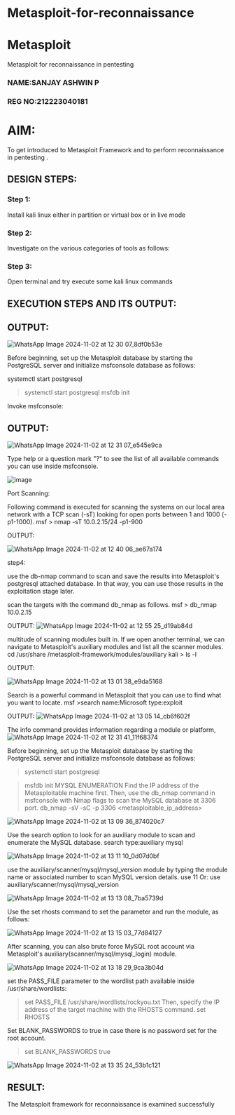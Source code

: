 # Metasploit-for-reconnaissance
# Metasploit
Metasploit for reconnaissance in pentesting
### NAME:SANJAY ASHWIN P
### REG NO:212223040181
# AIM:

To get introduced to Metasploit Framework and to  perform reconnaissance  in pentesting .

## DESIGN STEPS:

### Step 1:

Install kali linux either in partition or virtual box or in live mode

### Step 2:

Investigate on the various categories of tools as follows:

### Step 3:

Open terminal and try execute some kali linux commands

## EXECUTION STEPS AND ITS OUTPUT:


## OUTPUT:
![WhatsApp Image 2024-11-02 at 12 30 07_8df0b53e](https://github.com/user-attachments/assets/79d43e11-fb91-46b4-9797-e871814240ef)

Before beginning, set up the Metasploit database by starting the PostgreSQL server and initialize msfconsole database as follows:

systemctl start postgresql
>systemctl start postgresql
>msfdb init


Invoke msfconsole:



## OUTPUT:

![WhatsApp Image 2024-11-02 at 12 31 07_e545e9ca](https://github.com/user-attachments/assets/b62a3267-f4d6-4e4b-9431-08861e5b9186)


Type help or a question mark "?" to see the list of all available commands you can use inside msfconsole.

![image](https://github.com/user-attachments/assets/9b74f2a5-8275-4e53-944d-2dcfe0f4d196)


Port Scanning: 

Following command is executed for scanning the systems on our local area network with a TCP scan (-sT) looking for open ports between 1 and 1000 (-p1-1000). 
msf > nmap -sT 10.0.2.15/24 -p1-900


OUTPUT:

![WhatsApp Image 2024-11-02 at 12 40 06_ae67a174](https://github.com/user-attachments/assets/104a3f4f-723b-4db9-a9d7-aa02532d7c74)

step4:

use the db-nmap command to scan and save the results into Metasploit's postgresql attached database. In that way, you can use those results in the exploitation stage later.

scan the targets with the command db_nmap as follows. 
msf > db_nmap 10.0.2.15

OUTPUT:
![WhatsApp Image 2024-11-02 at 12 55 25_d19ab84d](https://github.com/user-attachments/assets/192f38bb-9718-4b8d-87e7-6ee9323e4ef2)

multitude of scanning modules built in. If we open another terminal, we can navigate to Metasploit's auxiliary modules and list all the scanner modules.
cd /usr/share /metasploit-framework/modules/auxiliary 
kali > ls -l

OUTPUT:

![WhatsApp Image 2024-11-02 at 13 01 38_e9da5168](https://github.com/user-attachments/assets/fa55feb7-05ac-4717-aab3-646df48433e5)

Search is a powerful command in Metasploit that you can use to find what you want to locate. 
msf >search name:Microsoft type:exploit

OUTPUT:
![WhatsApp Image 2024-11-02 at 13 05 14_cb6f602f](https://github.com/user-attachments/assets/510cce24-ce6f-4b9b-9eb7-a396a9c33074)

The info command provides information regarding a module or platform,
![WhatsApp Image 2024-11-02 at 12 31 41_11f68374](https://github.com/user-attachments/assets/bf3311c2-71a4-42f9-a277-08dcfd99bc23)


Before beginning, set up the Metasploit database by starting the PostgreSQL server and initialize msfconsole database as follows:
> systemctl start postgresql

> msfdb init
MYSQL ENUMERATION
Find the IP address of the Metasploitable machine first. Then, use the db_nmap command in msfconsole with Nmap flags to scan the MySQL database at 3306 port.
db_nmap -sV -sC -p 3306 <metasploitable_ip_address>

![WhatsApp Image 2024-11-02 at 13 09 36_874020c7](https://github.com/user-attachments/assets/a0979820-750d-4457-9294-40dc25b67de9)   


Use the search option to look for an auxiliary module to scan and enumerate the MySQL database. 
search type:auxiliary mysql

![WhatsApp Image 2024-11-02 at 13 11 10_0d07d0bf](https://github.com/user-attachments/assets/3e9ecca3-52f9-4728-839f-1a7e8dae226c)


use the auxiliary/scanner/mysql/mysql_version module by typing the module name or associated number to scan MySQL version details.
use 11
Or:
use auxiliary/scanner/mysql/mysql_version

![WhatsApp Image 2024-11-02 at 13 13 08_7ba5739d](https://github.com/user-attachments/assets/0bb280ae-2a91-457f-99a3-43853c2d9209)


Use the set rhosts command to set the parameter and run the module, as follows:

![WhatsApp Image 2024-11-02 at 13 15 03_77d84127](https://github.com/user-attachments/assets/3e9fa4bb-1f00-4253-8073-cdfb6e3d7d38)


After scanning, you can also brute force MySQL root account via Metasploit's auxiliary(scanner/mysql/mysql_login) module.

![WhatsApp Image 2024-11-02 at 13 18 29_9ca3b04d](https://github.com/user-attachments/assets/7f354e7c-029f-4ed4-837c-4b54790de14d)


set the PASS_FILE parameter to the wordlist path available inside /usr/share/wordlists:
> set PASS_FILE /usr/share/wordlists/rockyou.txt
Then, specify the IP address of the target machine with the RHOSTS command.
> set RHOSTS <metasploitable-ip-address>

Set BLANK_PASSWORDS to true in case there is no password set for the root account.

>set BLANK_PASSWORDS true

![WhatsApp Image 2024-11-02 at 13 35 24_53b1c121](https://github.com/user-attachments/assets/ed1dfaec-640c-40c9-a6f8-1dad1db6e0cd)



## RESULT:
The Metasploit framework for reconnaissance is  examined successfully
